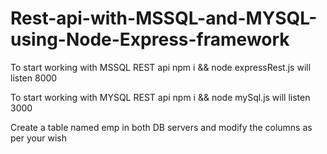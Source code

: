 # Rest-api-with-MSSQL-and-MYSQL-using-Node-Express-framework

To start working with MSSQL REST api npm i && node expressRest.js will listen  8000

To start working with MYSQL REST api npm i && node mySql.js will listen  3000

Create a table named emp in both DB servers and modify the columns as per your wish

